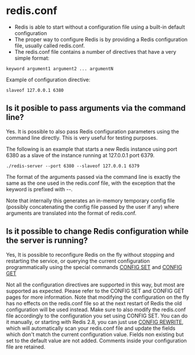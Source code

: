 # redis.conf

- Redis is able to start without a configuration file using a built-in default configuration
- The proper way to configure Redis is by providing a Redis configuration file, usually called redis.conf.
- The redis.conf file contains a number of directives that have a very simple format:


```
keyword argument1 argument2 ... argumentN
```


Example of configuration directive:

```
slaveof 127.0.0.1 6380
```

## Is it posible to pass arguments via the command line?

Yes. It is possible to also pass Redis configuration parameters using the command line directly. 
This is very useful for testing purposes. 

The following is an example that starts a new Redis instance using port 6380 as a slave of the instance running at 127.0.0.1 port 6379.


```
./redis-server --port 6380 --slaveof 127.0.0.1 6379
```

The format of the arguments passed via the command line is exactly the same as the one used in the redis.conf file, 
with the exception that the keyword is prefixed with --.

Note that internally this generates an in-memory temporary config file (possibly concatenating the config file passed by the user if any) where arguments are translated into the format of redis.conf.


## Is it possible to change Redis configuration while the server is running?

Yes, It is possible to reconfigure Redis on the fly without stopping and restarting the service, or 
querying the current configuration programmatically using the special commands [CONFIG SET](https://redis.io/commands/config-set)
and [CONFIG GET](https://redis.io/commands/config-get)

Not all the configuration directives are supported in this way, but most are supported as expected. 
Please refer to the CONFIG SET and CONFIG GET pages for more information.
Note that modifying the configuration on the fly has no effects on the redis.conf file so at the next restart of Redis the old 
configuration will be used instead.
Make sure to also modify the redis.conf file accordingly to the configuration you set using CONFIG SET. 
You can do it manually, or starting with Redis 2.8, you can just use [CONFIG REWRITE](https://redis.io/commands/config-rewrite), which will automatically scan your redis.conf file and update the fields which don't match the current configuration value. 
Fields non existing but set to the default value are not added. Comments inside your configuration file are retained.
